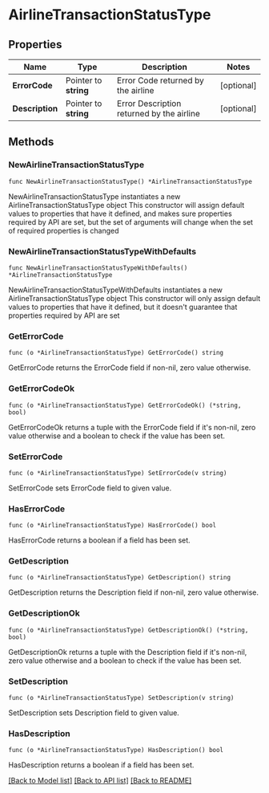 # AirlineTransactionStatusType

## Properties

Name | Type | Description | Notes
------------ | ------------- | ------------- | -------------
**ErrorCode** | Pointer to **string** | Error Code returned by the airline | [optional] 
**Description** | Pointer to **string** | Error Description returned by the airline | [optional] 

## Methods

### NewAirlineTransactionStatusType

`func NewAirlineTransactionStatusType() *AirlineTransactionStatusType`

NewAirlineTransactionStatusType instantiates a new AirlineTransactionStatusType object
This constructor will assign default values to properties that have it defined,
and makes sure properties required by API are set, but the set of arguments
will change when the set of required properties is changed

### NewAirlineTransactionStatusTypeWithDefaults

`func NewAirlineTransactionStatusTypeWithDefaults() *AirlineTransactionStatusType`

NewAirlineTransactionStatusTypeWithDefaults instantiates a new AirlineTransactionStatusType object
This constructor will only assign default values to properties that have it defined,
but it doesn't guarantee that properties required by API are set

### GetErrorCode

`func (o *AirlineTransactionStatusType) GetErrorCode() string`

GetErrorCode returns the ErrorCode field if non-nil, zero value otherwise.

### GetErrorCodeOk

`func (o *AirlineTransactionStatusType) GetErrorCodeOk() (*string, bool)`

GetErrorCodeOk returns a tuple with the ErrorCode field if it's non-nil, zero value otherwise
and a boolean to check if the value has been set.

### SetErrorCode

`func (o *AirlineTransactionStatusType) SetErrorCode(v string)`

SetErrorCode sets ErrorCode field to given value.

### HasErrorCode

`func (o *AirlineTransactionStatusType) HasErrorCode() bool`

HasErrorCode returns a boolean if a field has been set.

### GetDescription

`func (o *AirlineTransactionStatusType) GetDescription() string`

GetDescription returns the Description field if non-nil, zero value otherwise.

### GetDescriptionOk

`func (o *AirlineTransactionStatusType) GetDescriptionOk() (*string, bool)`

GetDescriptionOk returns a tuple with the Description field if it's non-nil, zero value otherwise
and a boolean to check if the value has been set.

### SetDescription

`func (o *AirlineTransactionStatusType) SetDescription(v string)`

SetDescription sets Description field to given value.

### HasDescription

`func (o *AirlineTransactionStatusType) HasDescription() bool`

HasDescription returns a boolean if a field has been set.


[[Back to Model list]](../README.md#documentation-for-models) [[Back to API list]](../README.md#documentation-for-api-endpoints) [[Back to README]](../README.md)


